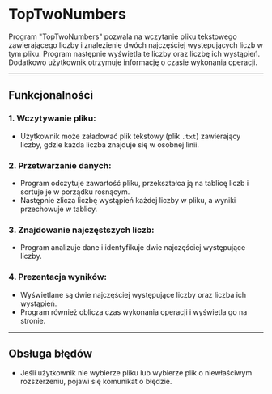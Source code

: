 # TopTwoNumbers

Program "TopTwoNumbers" pozwala na wczytanie pliku tekstowego zawierającego liczby i znalezienie dwóch najczęściej występujących liczb w tym pliku. Program następnie wyświetla te liczby oraz liczbę ich wystąpień. Dodatkowo użytkownik otrzymuje informację o czasie wykonania operacji.

---

## Funkcjonalności

### 1. **Wczytywanie pliku:**
- Użytkownik może załadować plik tekstowy (plik `.txt`) zawierający liczby, gdzie każda liczba znajduje się w osobnej linii.

### 2. **Przetwarzanie danych:**
- Program odczytuje zawartość pliku, przekształca ją na tablicę liczb i sortuje je w porządku rosnącym.
- Następnie zlicza liczbę wystąpień każdej liczby w pliku, a wyniki przechowuje w tablicy.

### 3. **Znajdowanie najczęstszych liczb:**
- Program analizuje dane i identyfikuje dwie najczęściej występujące liczby.

### 4. **Prezentacja wyników:**
- Wyświetlane są dwie najczęściej występujące liczby oraz liczba ich wystąpień.
- Program również oblicza czas wykonania operacji i wyświetla go na stronie.

---

## Obsługa błędów
- Jeśli użytkownik nie wybierze pliku lub wybierze plik o niewłaściwym rozszerzeniu, pojawi się komunikat o błędzie.
